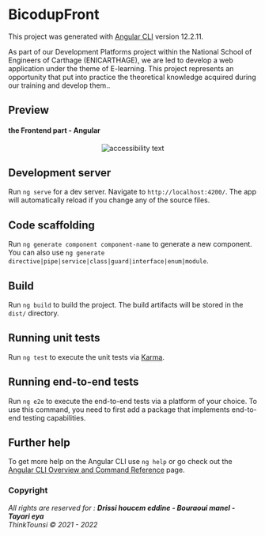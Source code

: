 
# BicodupFront

This project was generated with [Angular CLI](https://github.com/angular/angular-cli) version 12.2.11.

As part of our Development Platforms project within the National School of Engineers of Carthage (ENICARTHAGE), we are led to develop a web application under the theme of E-learning. This project represents an opportunity that put into practice the theoretical knowledge acquired during our training and develop them..

## Preview
#### the Frontend part - Angular
<p align="center">
  <img src="https://i.imgur.com/ewbKcWU.png"  alt="accessibility text">
</p>

## Development server

Run `ng serve` for a dev server. Navigate to `http://localhost:4200/`. The app will automatically reload if you change any of the source files.

## Code scaffolding

Run `ng generate component component-name` to generate a new component. You can also use `ng generate directive|pipe|service|class|guard|interface|enum|module`.

## Build

Run `ng build` to build the project. The build artifacts will be stored in the `dist/` directory.

## Running unit tests

Run `ng test` to execute the unit tests via [Karma](https://karma-runner.github.io).

## Running end-to-end tests

Run `ng e2e` to execute the end-to-end tests via a platform of your choice. To use this command, you need to first add a package that implements end-to-end testing capabilities.

## Further help

To get more help on the Angular CLI use `ng help` or go check out the [Angular CLI Overview and Command Reference](https://angular.io/cli) page.

### Copyright
<i>All rights are reserved for : <b >Drissi houcem eddine - Bouraoui manel - Tayari eya </b> </i>
<br>
<i>ThinkTounsi © 2021 - 2022</i>
